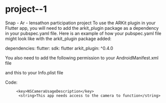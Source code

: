 # project--1
Snap - Ar - lensathon participation project 
To use the ARKit plugin in your Flutter app, you will need to add the arkit_plugin package as a dependency in your pubspec.yaml file. Here is an example of how your pubspec.yaml file might look like with the arkit_plugin package added:


dependencies:
  flutter:
    sdk: flutter
  arkit_plugin: ^0.4.0

You also need to add the following permission 
to your AndroidManifest.xml file

and this to your Info.plist file

Code:



         <key>NSCameraUsageDescription</key>
          <string>This app needs access to the camera to function</string>
